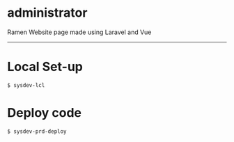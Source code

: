 # administrator

Ramen Website page made using Laravel and Vue


*** 

# Local Set-up
``
    $ sysdev-lcl
``

# Deploy code
``
    $ sysdev-prd-deploy
``
